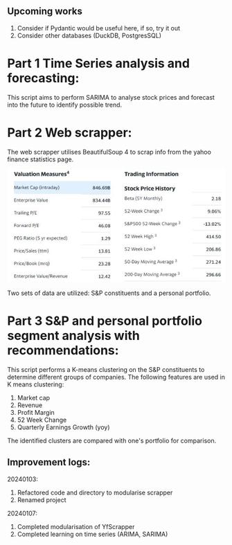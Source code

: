 ## Upcoming works
1. Consider if Pydantic would be useful here, if so, try it out
2. Consider other databases (DuckDB, PostgresSQL)

# Part 1 Time Series analysis and forecasting:
This script aims to perform SARIMA to analyse stock prices and forecast into the future to identify possible trend.

# Part 2 Web scrapper:

<p>The web scrapper utilises BeautifulSoup 4 to scrap info from the yahoo finance statistics page.</p>
<a href = "https://finance.yahoo.com/quote/TSLA/key-statistics?p=TSLA"><img src="images/sample.JPG"></a>
<p>Two sets of data are utilized: S&P constituents and a personal portfolio.</p>

# Part 3 S&P and personal portfolio segment analysis with recommendations:

This script performs a K-means clustering on the S&P constituents to determine different groups of companies. 
The following features are used in K means clustering:
1. Market cap
2. Revenue
3. Profit Margin
4. 52 Week Change
5. Quarterly Earnings Growth (yoy)

The identified clusters are compared with one's portfolio for comparison.

## Improvement logs:
20240103:
1. Refactored code and directory to modularise scrapper
2. Renamed project

20240107:
1. Completed modularisation of YfScrapper
2. Completed learning on time series (ARIMA, SARIMA)

